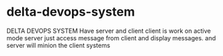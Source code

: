 # delta-devops-system
DELTA DEVOPS SYSTEM
Have server and client 
client is work on active mode
server just access message from client and display messages.
and server will minion the client systems
